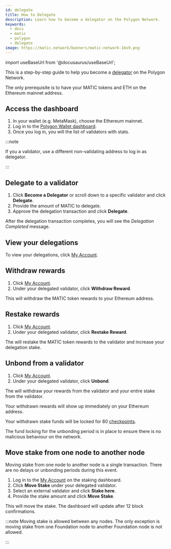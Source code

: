 ```yaml
---
id: delegate
title: How to Delegate
description: Learn how to become a delegator on the Polygon Network.
keywords:
  - docs
  - matic
  - polygon
  - delegate
image: https://matic.network/banners/matic-network-16x9.png
---
```

import useBaseUrl from '@docusaurus/useBaseUrl';

This is a step-by-step guide to help you become a [delegator](/docs/validate/glossary#delegator) on the Polygon Network.

The only prerequisite is to have your MATIC tokens and ETH on the Ethereum mainnet address.

## Access the dashboard

1. In your wallet (e.g. MetaMask), choose the Ethereum mainnet.
1. Log in to the [Polygon Wallet dashboard](https://wallet-dev.polygon.technology/staking/).
1. Once you log in, you will the list of validators with stats.

:::note

If you a validator, use a different non-validating address to log in as delegator.

:::

## Delegate to a validator

1. Click **Become a Delegator** or scroll down to a specific validator and click **Delegate**.
1. Provide the amount of MATIC to delegate.
1. Approve the delegation transaction and click **Delegate**.

After the delegation transaction completes, you will see the *Delegation Completed* message.

## View your delegations

To view your delegations, click [My Account](https://wallet.polygon.technology/staking/my-account).

## Withdraw rewards

1. Click [My Account](https://wallet.polygon.technology/staking/my-account).
1. Under your delegated validator, click **Withdraw Reward**.

This will withdraw the MATIC token rewards to your Ethereum address.

## Restake rewards

1. Click [My Account](https://wallet.polygon.technology/staking/my-account).
1. Under your delegated validator, click **Restake Reward**.

The will restake the MATIC token rewards to the validator and increase your delegation stake.

## Unbond from a validator

1. Click [My Account](https://wallet.polygon.technology/staking/my-account).
1. Under your delegated validator, click **Unbond**.

The will  withdraw your rewards from the validator and your entire stake from the validator.

Your withdrawn rewards will show up immediately on your Ethereum address.

Your withdrawn stake funds will be locked for 80 [checkpoints](/docs/validate/glossary#checkpoint-transaction).

The fund locking for the unbonding period is in place to ensure there is no malicious behaviour on the network.

## Move stake from one node to another node

Moving stake from one node to another node is a single transaction. There are no delays or unbonding periods during this event.

1. Log in to the [My Account](https://wallet-dev.polygon.technology/staking/my-account) on the staking dashboard.
1. Click **Move Stake** under your delegated validator.
1. Select an external validator and click **Stake here**.
1. Provide the stake amount and click **Move Stake**.

This will move the stake. The dashboard will update after 12 block confirmations.

:::note
Moving stake is allowed between any nodes. The only exception is moving stake from one Foundation node to another Foundation node is not allowed.

:::
